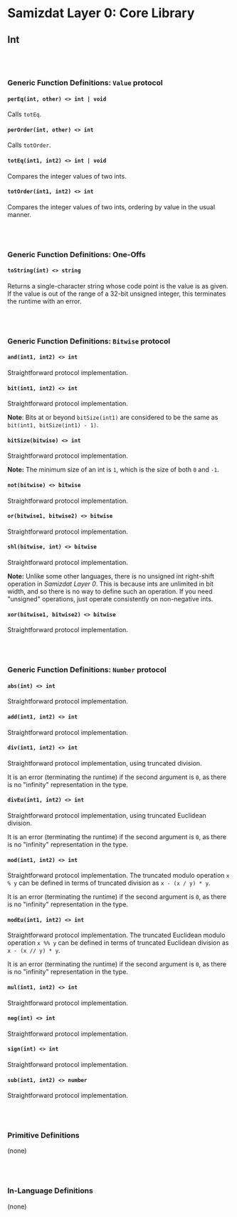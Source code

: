 Samizdat Layer 0: Core Library
==============================

Int
---

<br><br>
### Generic Function Definitions: `Value` protocol

#### `perEq(int, other) <> int | void`

Calls `totEq`.

#### `perOrder(int, other) <> int`

Calls `totOrder`.

#### `totEq(int1, int2) <> int | void`

Compares the integer values of two ints.

#### `totOrder(int1, int2) <> int`

Compares the integer values of two ints, ordering by value in the usual
manner.


<br><br>
### Generic Function Definitions: One-Offs

#### `toString(int) <> string`

Returns a single-character string whose code point is the
value is as given. If the value is out of the range of a 32-bit
unsigned integer, this terminates the runtime with an error.


<br><br>
### Generic Function Definitions: `Bitwise` protocol

#### `and(int1, int2) <> int`

Straightforward protocol implementation.

#### `bit(int1, int2) <> int`

Straightforward protocol implementation.

**Note**: Bits at or beyond `bitSize(int1)` are considered to be the
same as `bit(int1, bitSize(int1) - 1)`.

#### `bitSize(bitwise) <> int`

Straightforward protocol implementation.

**Note:** The minimum size of an int is `1`, which is the size of
both `0` and `-1`.

#### `not(bitwise) <> bitwise`

Straightforward protocol implementation.

#### `or(bitwise1, bitwise2) <> bitwise`

Straightforward protocol implementation.

#### `shl(bitwise, int) <> bitwise`

Straightforward protocol implementation.

**Note:** Unlike some other languages, there is no unsigned int right-shift
operation in *Samizdat Layer 0*. This is because ints are unlimited
in bit width, and so there is no way to define such an operation. If
you need "unsigned" operations, just operate consistently on
non-negative ints.

#### `xor(bitwise1, bitwise2) <> bitwise`

Straightforward protocol implementation.


<br><br>
### Generic Function Definitions: `Number` protocol

#### `abs(int) <> int`

Straightforward protocol implementation.

#### `add(int1, int2) <> int`

Straightforward protocol implementation.

#### `div(int1, int2) <> int`

Straightforward protocol implementation, using truncated division.

It is an error (terminating the runtime) if the second argument
is `0`, as there is no "infinity" representation in the type.

#### `divEu(int1, int2) <> int`

Straightforward protocol implementation, using truncated Euclidean division.

It is an error (terminating the runtime) if the second argument
is `0`, as there is no "infinity" representation in the type.

#### `mod(int1, int2) <> int`

Straightforward protocol implementation. The truncated modulo operation
`x % y` can be defined in terms of truncated division as `x - (x / y) * y`.

It is an error (terminating the runtime) if the second argument
is `0`, as there is no "infinity" representation in the type.

#### `modEu(int1, int2) <> int`

Straightforward protocol implementation. The truncated Euclidean modulo
operation `x %% y` can be defined in terms of truncated Euclidean division
as `x - (x // y) * y`.

It is an error (terminating the runtime) if the second argument
is `0`, as there is no "infinity" representation in the type.

#### `mul(int1, int2) <> int`

Straightforward protocol implementation.

#### `neg(int) <> int`

Straightforward protocol implementation.

#### `sign(int) <> int`

Straightforward protocol implementation.

#### `sub(int1, int2) <> number`

Straightforward protocol implementation.


<br><br>
### Primitive Definitions

(none)


<br><br>
### In-Language Definitions

(none)
